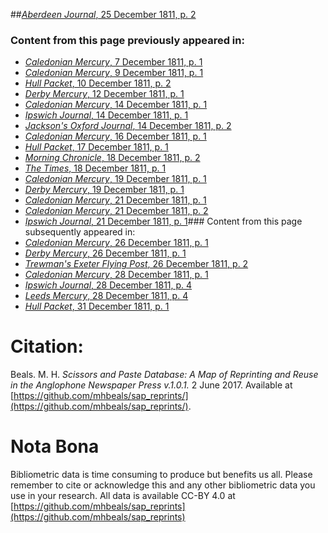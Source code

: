 ##[*Aberdeen Journal*, 25 December 1811, p. 2](https://mhbeals.github.io/sap_html/Aberdeen-Journal/Aberdeen-Journal-25-December-1811-p-2)

### Content from this page previously appeared in:
+ [*Caledonian Mercury*, 7 December 1811, p. 1](https://mhbeals.github.io/sap_html/Caledonian-Mercury/Caledonian-Mercury-7-December-1811-p-1)
+ [*Caledonian Mercury*, 9 December 1811, p. 1](https://mhbeals.github.io/sap_html/Caledonian-Mercury/Caledonian-Mercury-9-December-1811-p-1)
+ [*Hull Packet*, 10 December 1811, p. 2](https://mhbeals.github.io/sap_html/Hull-Packet/Hull-Packet-10-December-1811-p-2)
+ [*Derby Mercury*, 12 December 1811, p. 1](https://mhbeals.github.io/sap_html/Derby-Mercury/Derby-Mercury-12-December-1811-p-1)
+ [*Caledonian Mercury*, 14 December 1811, p. 1](https://mhbeals.github.io/sap_html/Caledonian-Mercury/Caledonian-Mercury-14-December-1811-p-1)
+ [*Ipswich Journal*, 14 December 1811, p. 1](https://mhbeals.github.io/sap_html/Ipswich-Journal/Ipswich-Journal-14-December-1811-p-1)
+ [*Jackson's Oxford Journal*, 14 December 1811, p. 2](https://mhbeals.github.io/sap_html/Jackson's-Oxford-Journal/Jackson's-Oxford-Journal-14-December-1811-p-2)
+ [*Caledonian Mercury*, 16 December 1811, p. 1](https://mhbeals.github.io/sap_html/Caledonian-Mercury/Caledonian-Mercury-16-December-1811-p-1)
+ [*Hull Packet*, 17 December 1811, p. 1](https://mhbeals.github.io/sap_html/Hull-Packet/Hull-Packet-17-December-1811-p-1)
+ [*Morning Chronicle*, 18 December 1811, p. 2](https://mhbeals.github.io/sap_html/Morning-Chronicle/Morning-Chronicle-18-December-1811-p-2)
+ [*The Times*, 18 December 1811, p. 1](https://mhbeals.github.io/sap_html/The-Times/The-Times-18-December-1811-p-1)
+ [*Caledonian Mercury*, 19 December 1811, p. 1](https://mhbeals.github.io/sap_html/Caledonian-Mercury/Caledonian-Mercury-19-December-1811-p-1)
+ [*Derby Mercury*, 19 December 1811, p. 1](https://mhbeals.github.io/sap_html/Derby-Mercury/Derby-Mercury-19-December-1811-p-1)
+ [*Caledonian Mercury*, 21 December 1811, p. 1](https://mhbeals.github.io/sap_html/Caledonian-Mercury/Caledonian-Mercury-21-December-1811-p-1)
+ [*Caledonian Mercury*, 21 December 1811, p. 2](https://mhbeals.github.io/sap_html/Caledonian-Mercury/Caledonian-Mercury-21-December-1811-p-2)
+ [*Ipswich Journal*, 21 December 1811, p. 1](https://mhbeals.github.io/sap_html/Ipswich-Journal/Ipswich-Journal-21-December-1811-p-1)### Content from this page subsequently appeared in:
+ [*Caledonian Mercury*, 26 December 1811, p. 1](https://mhbeals.github.io/sap_html/Caledonian-Mercury/Caledonian-Mercury-26-December-1811-p-1)
+ [*Derby Mercury*, 26 December 1811, p. 1](https://mhbeals.github.io/sap_html/Derby-Mercury/Derby-Mercury-26-December-1811-p-1)
+ [*Trewman's Exeter Flying Post*, 26 December 1811, p. 2](https://mhbeals.github.io/sap_html/Trewman's-Exeter-Flying-Post/Trewman's-Exeter-Flying-Post-26-December-1811-p-2)
+ [*Caledonian Mercury*, 28 December 1811, p. 1](https://mhbeals.github.io/sap_html/Caledonian-Mercury/Caledonian-Mercury-28-December-1811-p-1)
+ [*Ipswich Journal*, 28 December 1811, p. 4](https://mhbeals.github.io/sap_html/Ipswich-Journal/Ipswich-Journal-28-December-1811-p-4)
+ [*Leeds Mercury*, 28 December 1811, p. 4](https://mhbeals.github.io/sap_html/Leeds-Mercury/Leeds-Mercury-28-December-1811-p-4)
+ [*Hull Packet*, 31 December 1811, p. 1](https://mhbeals.github.io/sap_html/Hull-Packet/Hull-Packet-31-December-1811-p-1)
                    
# Citation: 

Beals. M. H. *Scissors and Paste Database: A Map of Reprinting and Reuse in the Anglophone Newspaper Press v.1.0.1.* 2 June 2017. Available at [https://github.com/mhbeals/sap_reprints/](https://github.com/mhbeals/sap_reprints/). 
                    
# Nota Bona

Bibliometric data is time consuming to produce but benefits us all. Please remember to cite or acknowledge this and any other bibliometric data you use in your research. All data is available CC-BY 4.0 at [https://github.com/mhbeals/sap_reprints](https://github.com/mhbeals/sap_reprints)